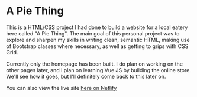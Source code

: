 # A Pie Thing

This is a HTML/CSS project I had done to build a website for a local eatery here called "A Pie Thing". The main goal of this personal project was to explore and sharpen my skills in writing clean, semantic HTML, making use of Bootstrap classes where necessary, as well as getting to grips with CSS Grid.

Currently only the homepage has been built. I do plan on working on the other pages later, and I plan on learning Vue JS by building the online store. We'll see how it goes, but I'll definitely come back to this later on.

You can also view the live site [here on Netlify](https://ahmadihsan-apiething.netlify.com/)
